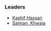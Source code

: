 ### Leaders
* [Kashif Hassan](mailto:kashif.hassan@owasp.org)
* [Salman, Khwaja](mailto:Salman.Khwaja@owasp.org)

